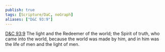 ```yaml
---
publish: true
tags: [Scripture/DaC, noGraph]
aliases: ["D&C 93:9"]
---
```

[D&C 93:9](https://churchofjesuschrist.org/study/scriptures/dc-testament/dc/93?lang=eng&id=p9#p9) The light and the Redeemer of the world; the Spirit of truth, who came into the world, because the world was made by him, and in him was the life of men and the light of men.
